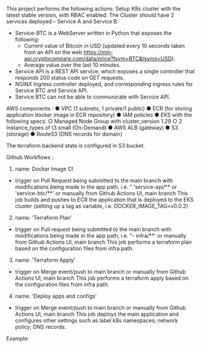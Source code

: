 This project performs the following actions:
Setup K8s cluster with the latest stable version, with RBAC enabled.
The Cluster should have 2 services deployed – Service A and Service B:
- Service-BTC is a WebServer written in Python that exposes the following:
  - Current value of Bitcoin in USD (updated every 10 seconds taken from an API on the web https://min-api.cryptocompare.com/data/price?fsym=BTC&tsyms=USD).
  - Average value over the last 10 minutes.
- Service API is a REST API service, which exposes a single controller that responds 200 status code on GET requests.
- NGINX Ingress controller deployed, and corresponding ingress rules for Service BTC and Service API.
- Service BTC can not be able to communicate with Service API.



AWS components :
● VPC (1 subnets, 1 private/1 public)
● ECR (for storing application docker image in ECR repository)
● IAM policies
● EKS with the following specs:
    ○ Managed Node Group with cluster_version 1.29
    ○ 2 Instance_types of t3.small (On-Demand)
● AWS ALB (gateway)
● S3 (storage)
● Route53 (DNS records for domain)

The terraform backend state is configured in S3 bucket.


Github Workflows :
1. name: Docker Image CI
- trigger on Pull Request being submitted to the main branch with modifications being
made in the app path, i.e. “ 'service-api/** or 'service-btc/**' or manually from Github Actions UI, main branch
This job builds and pushes to ECR the application that is deployed to the EKS cluster
(setting up a tag as variable, i.e. DOCKER_IMAGE_TAG=v0.0.2)
2. name: 'Terraform Plan'
- trigger on Pull request being submitted to the main branch with modifications being
made in the app path, i.e. “- infra/**' or manually from Github Actions UI, main branch
This job performs a terraform plan based on the configuration files from infra path.
3. name: 'Terraform Apply'
- trigger on Merge event/push to main branch or manually from Github Actions UI, main
branch
This job performs a terraform apply based on the configuration files from infra path.
4. name: 'Deploy apps and configs'
- trigger on Merge event/push to main branch or manually from Github Actions UI, main
branch
This job deploys the main application and configures other settings such as label k8s namespaces; network policy; DNS records.


Example:
